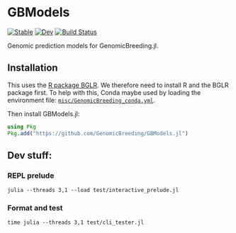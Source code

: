 # GBModels

[![Stable](https://img.shields.io/badge/docs-stable-blue.svg)](https://GenomicBreeding.github.io/GBModels.jl/stable/)
[![Dev](https://img.shields.io/badge/docs-dev-blue.svg)](https://GenomicBreeding.github.io/GBModels.jl/dev/)
[![Build Status](https://github.com/GenomicBreeding/GBModels.jl/actions/workflows/CI.yml/badge.svg?branch=main)](https://github.com/GenomicBreeding/GBModels.jl/actions/workflows/CI.yml?query=branch%3Amain)

Genomic prediction models for GenomicBreeding.jl.

## Installation

This uses the [R package BGLR](https://github.com/gdlc/BGLR-R). We therefore need to install R and the BGLR package first. To help with this, Conda maybe used by loading the environment file: [`misc/GenomicBreeding_conda.yml`](misc/GenomicBreeding_conda.yml).

Then install GBModels.jl:

```julia
using Pkg
Pkg.add("https://github.com/GenomicBreeding/GBModels.jl")
```

## Dev stuff:

### REPL prelude

```shell
julia --threads 3,1 --load test/interactive_prelude.jl
```

### Format and test

```shell
time julia --threads 3,1 test/cli_tester.jl
```
